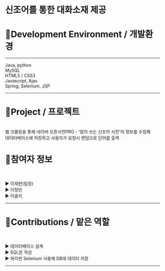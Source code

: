 # 신조어를 통한 대화소재 제공

<h1>📌Development Environment / 개발환경 </h1> <hr>
Java, python  <br>    
MySQL <br>    
HTML5 / CSS3  <br>    
Javascript, Ajax <br>     
Spring, Selenium, JSP  <br>  
<hr>

<h1>📌Project / 프로젝트</h1> <br>  
웹 크롤링을 통해 네이버 오픈사전PRO - '많이 쓰는 신조어 사전'의 정보를 수집해 <br>
데이터베이스에 저장하고 사용자가 요청시 랜덤으로 단어를 출력

<h1>📌참여자 정보</h1> <br>

▶ 이재현(팀장) <br>
▶ 이정빈 <br>
▶ 이솔지 <br>

<hr>

<h1>📌Contributions / 맡은 역할</h1> <br>

▶ 데이터베이스 설계 <br>
▶ SQL문 작성 <br>
▶ 파이썬 Selenium 사용해 DB에 데이터 저장 <br>
<hr>
